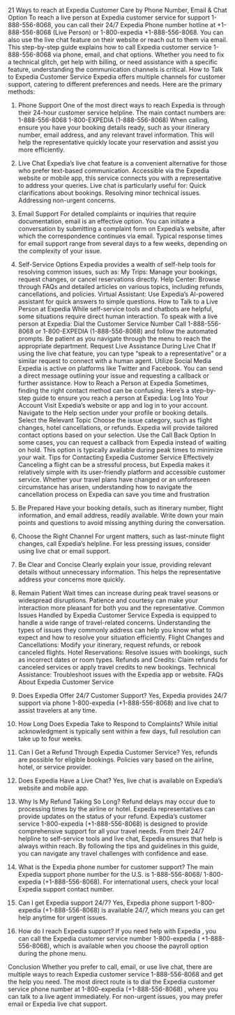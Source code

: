 21 Ways to reach at Expedia Customer Care by Phone Number, Email & Chat Option
To reach a live person at Expedia customer service for support 1-888-556-8068, you can call their 24/7 Expedia Phone number hotline at +1-888-556-8068 (Live Person) or 1-800-expedia +1-888-556-8068. You can also use the live chat feature on their website or reach out to them via email.
This step-by-step guide explains how to call Expedia customer service 1-888-556-8068 via phone, email, and chat options. Whether you need to fix a technical glitch, get help with billing, or need assistance with a specific feature, understanding the communication channels is critical.
How to Talk to Expedia Customer Service
Expedia offers multiple channels for customer support, catering to different preferences and needs. Here are the primary methods:
1. Phone Support
One of the most direct ways to reach Expedia is through their 24-hour customer service helpline. The main contact numbers are:
1-888-556-8068 
1-800-EXPEDIA (1-888-556-8068)
When calling, ensure you have your booking details ready, such as your itinerary number, email address, and any relevant travel information. This will help the representative quickly locate your reservation and assist you more efficiently.
2. Live Chat
Expedia’s live chat feature is a convenient alternative for those who prefer text-based communication. Accessible via the Expedia website or mobile app, this service connects you with a representative to address your queries. Live chat is particularly useful for:
Quick clarifications about bookings.
Resolving minor technical issues.
Addressing non-urgent concerns.
3. Email Support
For detailed complaints or inquiries that require documentation, email is an effective option. You can initiate a conversation by submitting a complaint form on Expedia’s website, after which the correspondence continues via email. Typical response times for email support range from several days to a few weeks, depending on the complexity of your issue.
4. Self-Service Options
Expedia provides a wealth of self-help tools for resolving common issues, such as:
My Trips: Manage your bookings, request changes, or cancel reservations directly.
Help Center: Browse through FAQs and detailed articles on various topics, including refunds, cancellations, and policies.
Virtual Assistant: Use Expedia’s AI-powered assistant for quick answers to simple questions.
How to Talk to a Live Person at Expedia
While self-service tools and chatbots are helpful, some situations require direct human interaction. To speak with a live person at Expedia:
Dial the Customer Service Number Call 1-888-556-8068 or 1-800-EXPEDIA (1-888-556-8068) and follow the automated prompts. Be patient as you navigate through the menu to reach the appropriate department.
Request Live Assistance During Live Chat If using the live chat feature, you can type “speak to a representative” or a similar request to connect with a human agent.
Utilize Social Media Expedia is active on platforms like Twitter and Facebook. You can send a direct message outlining your issue and requesting a callback or further assistance.
How to Reach a Person at Expedia
Sometimes, finding the right contact method can be confusing. Here’s a step-by-step guide to ensure you reach a person at Expedia:
Log Into Your Account
Visit Expedia’s website or app and log in to your account.
Navigate to the Help section under your profile or booking details.
Select the Relevant Topic
Choose the issue category, such as flight changes, hotel cancellations, or refunds.
Expedia will provide tailored contact options based on your selection.
Use the Call Back Option
In some cases, you can request a callback from Expedia instead of waiting on hold. This option is typically available during peak times to minimize your wait.
Tips for Contacting Expedia Customer Service Effectively
Canceling a flight can be a stressful process, but Expedia makes it relatively simple with its user-friendly platform and accessible customer service. Whether your travel plans have changed or an unforeseen circumstance has arisen, understanding how to navigate the cancellation process on Expedia can save you time and frustration
1. Be Prepared
Have your booking details, such as itinerary number, flight information, and email address, readily available.
Write down your main points and questions to avoid missing anything during the conversation.
2. Choose the Right Channel
For urgent matters, such as last-minute flight changes, call Expedia’s helpline.
For less pressing issues, consider using live chat or email support.
3. Be Clear and Concise
Clearly explain your issue, providing relevant details without unnecessary information. This helps the representative address your concerns more quickly.
4. Remain Patient
Wait times can increase during peak travel seasons or widespread disruptions. Patience and courtesy can make your interaction more pleasant for both you and the representative.
Common Issues Handled by Expedia Customer Service
Expedia is equipped to handle a wide range of travel-related concerns. Understanding the types of issues they commonly address can help you know what to expect and how to resolve your situation efficiently.
Flight Changes and Cancellations: Modify your itinerary, request refunds, or rebook canceled flights.
Hotel Reservations: Resolve issues with bookings, such as incorrect dates or room types.
Refunds and Credits: Claim refunds for canceled services or apply travel credits to new bookings.
Technical Assistance: Troubleshoot issues with the Expedia app or website.
FAQs About Expedia Customer Service
1. Does Expedia Offer 24/7 Customer Support?
Yes, Expedia provides 24/7 support via phone 1-800-expedia (+1-888-556-8068) and live chat to assist travelers at any time.

2. How Long Does Expedia Take to Respond to Complaints?
While initial acknowledgment is typically sent within a few days, full resolution can take up to four weeks.

3. Can I Get a Refund Through Expedia Customer Service?
Yes, refunds are possible for eligible bookings. Policies vary based on the airline, hotel, or service provider.

4. Does Expedia Have a Live Chat?
Yes, live chat is available on Expedia’s website and mobile app.

5. Why Is My Refund Taking So Long?
Refund delays may occur due to processing times by the airline or hotel. Expedia representatives can provide updates on the status of your refund.
Expedia’s customer service 1-800-expedia (+1-888-556-8068) is designed to provide comprehensive support for all your travel needs. From their 24/7 helpline to self-service tools and live chat, Expedia ensures that help is always within reach. By following the tips and guidelines in this guide, you can navigate any travel challenges with confidence and ease.

6. What is the Expedia phone number for customer support?
The main Expedia support phone number for the U.S. is 1-888-556-8068/ 1-800-expedia (+1-888-556-8068). For international users, check your local Expedia support contact number.

7. Can I get Expedia support 24/7?
Yes, Expedia phone support 1-800-expedia (+1-888-556-8068) is available 24/7, which means you can get help anytime for urgent issues.
8. How do I reach Expedia  support?
If you need help with Expedia , you can call the Expedia customer service number 1-800-expedia ( +1-888-556-8068), which is available when you choose the payroll option during the phone menu.

Conclusion
Whether you prefer to call, email, or use live chat, there are multiple ways to reach Expedia customer service  1-888-556-8068 and get the help you need. The most direct route is to dial the Expedia customer service phone number at 1-800-expedia (+1-888-556-8068) , where you can talk to a live agent immediately. For non-urgent issues, you may prefer email or Expedia live chat support. 
